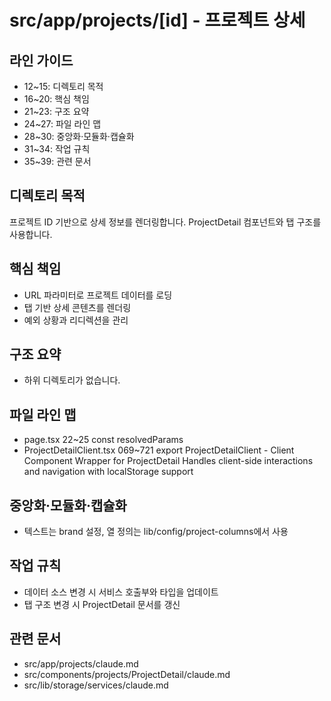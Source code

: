 # src/app/projects/[id] - 프로젝트 상세

## 라인 가이드
- 12~15: 디렉토리 목적
- 16~20: 핵심 책임
- 21~23: 구조 요약
- 24~27: 파일 라인 맵
- 28~30: 중앙화·모듈화·캡슐화
- 31~34: 작업 규칙
- 35~39: 관련 문서

## 디렉토리 목적
프로젝트 ID 기반으로 상세 정보를 렌더링합니다.
ProjectDetail 컴포넌트와 탭 구조를 사용합니다.

## 핵심 책임
- URL 파라미터로 프로젝트 데이터를 로딩
- 탭 기반 상세 콘텐츠를 렌더링
- 예외 상황과 리디렉션을 관리

## 구조 요약
- 하위 디렉토리가 없습니다.

## 파일 라인 맵
- page.tsx 22~25 const resolvedParams
- ProjectDetailClient.tsx 069~721 export ProjectDetailClient - Client Component Wrapper for ProjectDetail Handles client-side interactions and navigation with localStorage support

## 중앙화·모듈화·캡슐화
- 텍스트는 brand 설정, 열 정의는 lib/config/project-columns에서 사용

## 작업 규칙
- 데이터 소스 변경 시 서비스 호출부와 타입을 업데이트
- 탭 구조 변경 시 ProjectDetail 문서를 갱신

## 관련 문서
- src/app/projects/claude.md
- src/components/projects/ProjectDetail/claude.md
- src/lib/storage/services/claude.md
